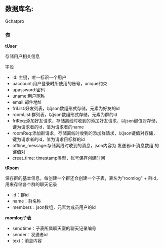 ## 数据库名:

Gchatpro

### 表

**tUser** 

存储用户相关信息

字段

- id: 主键，唯一标识一个用户
- uaccount:用户登录时所使用的账号，unique约束
- upassword:密码
- uname:用户昵称
- email:邮件地址
- friList:好友列表，以json数组形式存储，元素为好友的id
- roomList:群列表，以json数组形式存储，元素为群的id
- friReq:添加好友请求，存储离线时收到的添加好友请求，以json键值对存储，键为请求者的id，值为请求者的name
- roomReq:添加群请求，存储离线时收到的添加群请求，以json键值对存储，键为请求者的id，值为请求目标群的id
- offline_message:存储离线时收到的消息，json内容为 发送者id-消息数组 的键值对
- creat_time: timestamp类型，账号保存创建时间

**tRoom**

保存群的基本信息，每创建一个群还会创建一个子表，表名为"roomlog" + 群id，用来存储各个群的聊天记录

- id：群id
- name：群名称
- members：json数组，元素为成员用户的id

**roomlog子表**

- sendtime：子表所属聊天室的聊天记录编号
- sender：发送者id
- text：消息内容

